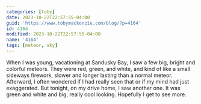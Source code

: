 ```yaml
---
categories: [toby]
date: 2023-10-22T22:57:55-04:00
guid: 'https://www.tobymackenzie.com/blog/?p=4164'
id: 4164
modified: 2023-10-22T22:57:55-04:00
name: '4164'
tags: [meteor, sky]
---
```


When I was young, vacationing at Sandusky Bay, I saw a few big, bright and colorful meteors.  They were red, green, and white, and kind of like a small sideways firework, slower and longer lasting than a normal meteor.  Afterward, I often wondered if I had really seen that or if my mind had just exaggerated.  But tonight, on my drive home, I saw another one.  It was green and white and big, really cool looking.  Hopefully I get to see more.
